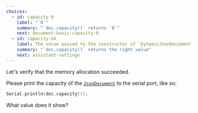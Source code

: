 ```yaml
---
choices:
  - id: capacity-0
    label: "`0`"
    summary: "`doc.capacity()` returns `0`"
    next: document-basic-capacity-0
  - id: capacity-ok
    label: The value passed to the constructor of `DynamicJsonDocument`
    summary: "`doc.capacity()` returns the right value"
    next: assistant-settings
---
```


Let's verify that the memory allocation succeeded.

Please print the capacity of the [`JsonDocument`](/v6/api/jsondocument/) to the serial port, like so:

```c++
Serial.println(doc.capacity());
```

What value does it show?